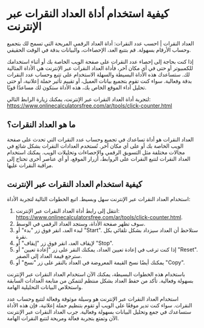 كيفية استخدام أداة العداد النقرات عبر الإنترنت
==============================================

العداد النقرات | احسب عدد النقرات: أداة العداد الرقمي المريحة التي تسمح لك بتجميع وحساب الأرقام بسهولة. قم بتتبع العد، الإحصاءات، والبيانات بدقة في الوقت الحقيقي.

إذا كنت بحاجة إلى إحصاء عدد النقرات على صفحة الويب الخاصة بك أو أثناء استخدامك للكمبيوتر أو حتى في أي مكان آخر، فأداة العداد النقرات عبر الإنترنت هي الأداة المثالية لك. ستساعدك هذه الأداة البسيطة والسهلة الاستخدام على تتبع وحساب عدد النقرات بدقة وفعالية. سواء كنت تقوم بتجميع بيانات العميل، أو تقييم تأثير حملة إعلانية، أو حتى تحليل أداء الموقع الخاص بك، هذه الأداة ستكون لك مساعدًا قويًا.

لتجربة أداة العداد النقرات عبر الإنترنت، يمكنك زيارة الرابط التالي: <https://www.onlinecalculatorsfree.com/ar/tools/click-counter.html>

ما هو العداد النقرات؟
---------------------

العداد النقرات هو أداة تساعدك في تجميع وحساب عدد النقرات التي تحدث على صفحة الويب الخاصة بك أو على أي مكان آخر. تُستخدم العدادات النقرات بشكل شائع في مجالات مختلفة مثل التسويق الرقمي والإحصاءات وتحليلات الويب. يمكنك استخدام العداد النقرات لتتبع النقرات على الروابط، أزرار الموقع، أو أي عناصر أخرى تحتاج إلى مراقبة النقرات عليها.

كيفية استخدام العداد النقرات عبر الإنترنت
-----------------------------------------

استخدام العداد النقرات عبر الإنترنت سهل وبسيط. اتبع الخطوات التالية لتجربة الأداة:

1. انتقل إلى رابط أداة العداد النقرات عبر الإنترنت: <https://www.onlinecalculatorsfree.com/ar/tools/click-counter.html>.
2. سوف تظهر صفحة الأداة، وستجد العداد الرقمي في الوسط.
3. لبدء العد، انقر فوق زر "بدء" أو "Start". ستلاحظ أن العداد سيزداد بشكل تلقائي بكل نقرة.
4. لإيقاف العد، انقر فوق زر "إيقاف" أو "Stop".
5. إذا كنت ترغب في إعادة تعيين العداد، يمكنك النقر على زر "إعادة تعيين" أو "Reset". سترجع قيمة العداد إلى الصفر.
6. يمكنك أيضًا نسخ القيمة المعروضة في العداد بالنقر على زر "نسخ" أو "Copy".

باستخدام هذه الخطوات البسيطة، يمكنك الآن استخدام العداد النقرات عبر الإنترنت بسهولة وفعالية. تأكد من حفظ العداد بشكل منتظم لتتمكن من متابعة العدادات السابقة واستخلاص البيانات التحليلية الهامة.

استخدام العداد النقرات عبر الإنترنت هو وسيلة موثوقة وفعالة لتتبع وحساب عدد النقرات. سواء كنت تدير موقعًا على الويب أو تقوم بتنظيم حملة إعلانية، فإن هذه الأداة ستساعدك في جمع وتحليل البيانات بسهولة وفعالية. جرب العداد النقرات عبر الإنترنت الآن وتمتع بتجربة فعالة ومريحة لتتبع النقرات الهامة.